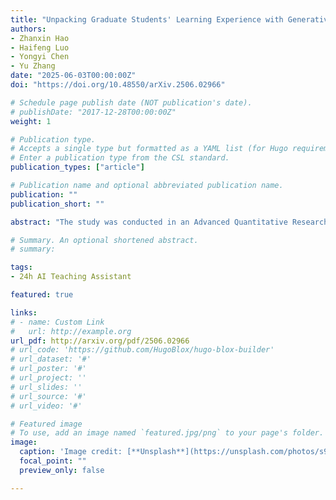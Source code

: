 ```yaml
---
title: "Unpacking Graduate Students' Learning Experience with Generative AI Teaching Assistant in A Quantitative Methodology Course"
authors:
- Zhanxin Hao
- Haifeng Luo
- Yongyi Chen
- Yu Zhang
date: "2025-06-03T00:00:00Z"
doi: "https://doi.org/10.48550/arXiv.2506.02966"

# Schedule page publish date (NOT publication's date).
# publishDate: "2017-12-28T00:00:00Z"
weight: 1

# Publication type.
# Accepts a single type but formatted as a YAML list (for Hugo requirements).
# Enter a publication type from the CSL standard.
publication_types: ["article"]

# Publication name and optional abbreviated publication name.
publication: ""
publication_short: ""

abstract: "The study was conducted in an Advanced Quantitative Research Methods course involving 20 graduate students. During the course, student inquiries made to the AI were recorded and coded using Bloom's taxonomy and the CLEAR framework. A series of independent sample t-tests and poisson regression analyses were employed to analyse the characteristics of different questions asked by students with different backgrounds. Post course interviews were conducted with 10 students to gain deeper insights into their perceptions. The findings revealed a U-shaped pattern in students' use of the AI assistant, with higher usage at the beginning and towards the end of the course, and a decrease in usage during the middle weeks. Most questions posed to the AI focused on knowledge and comprehension levels, with fewer questions involving deeper cognitive thinking. Students with a weaker mathematical foundation used the AI assistant more frequently, though their inquiries tended to lack explicit and logical structure compared to those with a strong mathematical foundation, who engaged less with the tool. These patterns suggest the need for targeted guidance to optimise the effectiveness of AI tools for students with varying levels of academic proficiency."

# Summary. An optional shortened abstract.
# summary: 

tags:
- 24h AI Teaching Assistant

featured: true

links:
# - name: Custom Link
#   url: http://example.org
url_pdf: http://arxiv.org/pdf/2506.02966
# url_code: 'https://github.com/HugoBlox/hugo-blox-builder'
# url_dataset: '#'
# url_poster: '#'
# url_project: ''
# url_slides: ''
# url_source: '#'
# url_video: '#'

# Featured image
# To use, add an image named `featured.jpg/png` to your page's folder. 
image:
  caption: 'Image credit: [**Unsplash**](https://unsplash.com/photos/s9CC2SKySJM)'
  focal_point: ""
  preview_only: false

---
```


<!-- This work is driven by the results in my [previous paper](/publication/conference-paper/) on LLMs.

{{% callout note %}}
Create your slides in Markdown - click the *Slides* button to check out the example.
{{% /callout %}}

Add the publication's **full text** or **supplementary notes** here. You can use rich formatting such as including [code, math, and images](https://docs.hugoblox.com/content/writing-markdown-latex/). -->
